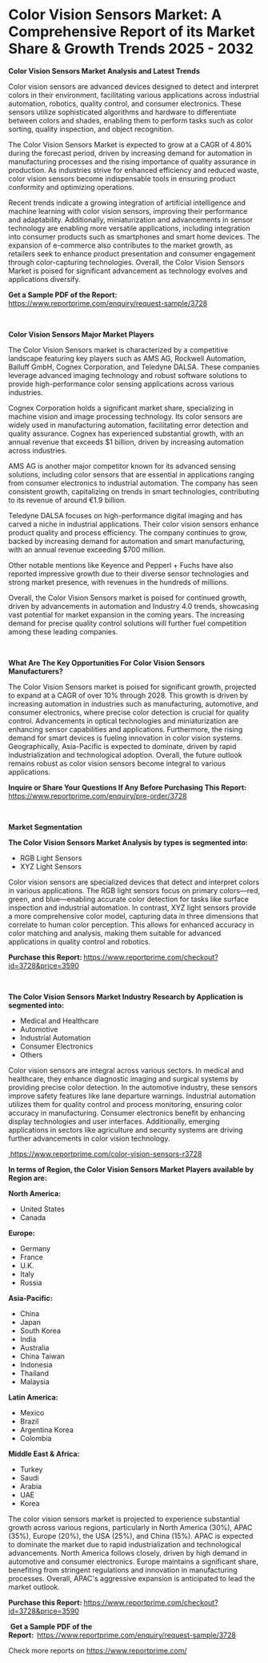 <p><h1>Color Vision Sensors Market: A Comprehensive Report of its Market Share & Growth Trends 2025 - 2032</h1></p><p><strong>Color Vision Sensors Market Analysis and Latest Trends</strong></p>
<p><p>Color vision sensors are advanced devices designed to detect and interpret colors in their environment, facilitating various applications across industrial automation, robotics, quality control, and consumer electronics. These sensors utilize sophisticated algorithms and hardware to differentiate between colors and shades, enabling them to perform tasks such as color sorting, quality inspection, and object recognition.</p><p>The Color Vision Sensors Market is expected to grow at a CAGR of 4.80% during the forecast period, driven by increasing demand for automation in manufacturing processes and the rising importance of quality assurance in production. As industries strive for enhanced efficiency and reduced waste, color vision sensors become indispensable tools in ensuring product conformity and optimizing operations.</p><p>Recent trends indicate a growing integration of artificial intelligence and machine learning with color vision sensors, improving their performance and adaptability. Additionally, miniaturization and advancements in sensor technology are enabling more versatile applications, including integration into consumer products such as smartphones and smart home devices. The expansion of e-commerce also contributes to the market growth, as retailers seek to enhance product presentation and consumer engagement through color-capturing technologies. Overall, the Color Vision Sensors Market is poised for significant advancement as technology evolves and applications diversify.</p></p>
<p><strong>Get a Sample PDF of the Report:&nbsp;</strong> <a href="https://www.reportprime.com/enquiry/request-sample/3728?utm_campaign=2942&utm_medium=2&utm_source=Github&utm_content=ia&utm_term=18032025&utm_id=color-vision-sensors">https://www.reportprime.com/enquiry/request-sample/3728</a></p>
<p>&nbsp;</p>
<p><strong>Color Vision Sensors Major Market Players</strong></p>
<p><p>The Color Vision Sensors market is characterized by a competitive landscape featuring key players such as AMS AG, Rockwell Automation, Balluff GmbH, Cognex Corporation, and Teledyne DALSA. These companies leverage advanced imaging technology and robust software solutions to provide high-performance color sensing applications across various industries.</p><p>Cognex Corporation holds a significant market share, specializing in machine vision and image processing technology. Its color sensors are widely used in manufacturing automation, facilitating error detection and quality assurance. Cognex has experienced substantial growth, with an annual revenue that exceeds $1 billion, driven by increasing automation across industries.</p><p>AMS AG is another major competitor known for its advanced sensing solutions, including color sensors that are essential in applications ranging from consumer electronics to industrial automation. The company has seen consistent growth, capitalizing on trends in smart technologies, contributing to its revenue of around €1.9 billion.</p><p>Teledyne DALSA focuses on high-performance digital imaging and has carved a niche in industrial applications. Their color vision sensors enhance product quality and process efficiency. The company continues to grow, backed by increasing demand for automation and smart manufacturing, with an annual revenue exceeding $700 million.</p><p>Other notable mentions like Keyence and Pepperl + Fuchs have also reported impressive growth due to their diverse sensor technologies and strong market presence, with revenues in the hundreds of millions.</p><p>Overall, the Color Vision Sensors market is poised for continued growth, driven by advancements in automation and Industry 4.0 trends, showcasing vast potential for market expansion in the coming years. The increasing demand for precise quality control solutions will further fuel competition among these leading companies.</p></p>
<p>&nbsp;</p>
<p><strong>What Are The Key Opportunities For Color Vision Sensors Manufacturers?</strong></p>
<p><p>The Color Vision Sensors market is poised for significant growth, projected to expand at a CAGR of over 10% through 2028. This growth is driven by increasing automation in industries such as manufacturing, automotive, and consumer electronics, where precise color detection is crucial for quality control. Advancements in optical technologies and miniaturization are enhancing sensor capabilities and applications. Furthermore, the rising demand for smart devices is fueling innovation in color vision systems. Geographically, Asia-Pacific is expected to dominate, driven by rapid industrialization and technological adoption. Overall, the future outlook remains robust as color vision sensors become integral to various applications.</p></p>
<p><strong>Inquire or Share Your Questions If Any Before Purchasing This Report:</strong> <a href="https://www.reportprime.com/enquiry/pre-order/3728?utm_campaign=2942&utm_medium=2&utm_source=Github&utm_content=ia&utm_term=18032025&utm_id=color-vision-sensors">https://www.reportprime.com/enquiry/pre-order/3728</a></p>
<p>&nbsp;</p>
<p><strong>Market Segmentation</strong></p>
<p><strong>The Color Vision Sensors Market Analysis by types is segmented into:</strong></p>
<p><ul><li>RGB Light Sensors</li><li>XYZ Light Sensors</li></ul></p>
<p><p>Color vision sensors are specialized devices that detect and interpret colors in various applications. The RGB light sensors focus on primary colors—red, green, and blue—enabling accurate color detection for tasks like surface inspection and industrial automation. In contrast, XYZ light sensors provide a more comprehensive color model, capturing data in three dimensions that correlate to human color perception. This allows for enhanced accuracy in color matching and analysis, making them suitable for advanced applications in quality control and robotics.</p></p>
<p><strong>Purchase this Report:&nbsp;</strong><a href="https://www.reportprime.com/checkout?id=3728&price=3590&utm_campaign=2942&utm_medium=2&utm_source=Github&utm_content=ia&utm_term=18032025&utm_id=color-vision-sensors">https://www.reportprime.com/checkout?id=3728&price=3590</a></p>
<p>&nbsp;</p>
<p><strong>The Color Vision Sensors Market Industry Research by Application is segmented into:</strong></p>
<p><ul><li>Medical and Healthcare</li><li>Automotive</li><li>Industrial Automation</li><li>Consumer Electronics</li><li>Others</li></ul></p>
<p><p>Color vision sensors are integral across various sectors. In medical and healthcare, they enhance diagnostic imaging and surgical systems by providing precise color detection. In the automotive industry, these sensors improve safety features like lane departure warnings. Industrial automation utilizes them for quality control and process monitoring, ensuring color accuracy in manufacturing. Consumer electronics benefit by enhancing display technologies and user interfaces. Additionally, emerging applications in sectors like agriculture and security systems are driving further advancements in color vision technology.</p></p>
<p><a href="https://www.reportprime.com/color-vision-sensors-r3728?utm_campaign=2942&utm_medium=2&utm_source=Github&utm_content=ia&utm_term=18032025&utm_id=color-vision-sensors">&nbsp;https://www.reportprime.com/color-vision-sensors-r3728</a></p>
<p><strong>In terms of Region, the Color Vision Sensors Market Players available by Region are:</strong></p>
<p>
    <p> <strong> North America: </strong>
        <ul>
            <li>United States</li>
            <li>Canada</li>
        </ul>
        </p> 
    <p> <strong> Europe: </strong>
        <ul>
            <li>Germany</li>
            <li>France</li>
            <li>U.K.</li>
            <li>Italy</li>
            <li>Russia</li>
        </ul>
        </p> 
    <p> <strong> Asia-Pacific: </strong>
        <ul>
            <li>China</li>
            <li>Japan</li>
            <li>South Korea</li>
            <li>India</li>
            <li>Australia</li>
            <li>China Taiwan</li>
            <li>Indonesia</li>
            <li>Thailand</li>
            <li>Malaysia</li>
        </ul>
        </p> 
    <p> <strong> Latin America: </strong>
        <ul>
            <li>Mexico</li>
            <li>Brazil</li>
            <li>Argentina Korea</li>
            <li>Colombia</li>
        </ul>
        </p> 
    <p> <strong> Middle East & Africa: </strong>
        <ul>
            <li>Turkey</li>
            <li>Saudi</li>
            <li>Arabia</li>
            <li>UAE</li>
            <li>Korea</li>
        </ul>
    </p>
    </p>
<p><p>The color vision sensors market is projected to experience substantial growth across various regions, particularly in North America (30%), APAC (35%), Europe (20%), the USA (25%), and China (15%). APAC is expected to dominate the market due to rapid industrialization and technological advancements. North America follows closely, driven by high demand in automotive and consumer electronics. Europe maintains a significant share, benefiting from stringent regulations and innovation in manufacturing processes. Overall, APAC's aggressive expansion is anticipated to lead the market outlook.</p></p>
<p><strong>Purchase this Report: </strong><a href="https://www.reportprime.com/checkout?id=3728&price=3590&utm_campaign=2942&utm_medium=2&utm_source=Github&utm_content=ia&utm_term=18032025&utm_id=color-vision-sensors">https://www.reportprime.com/checkout?id=3728&price=3590</a></p>
<p>&nbsp;<strong>Get a Sample PDF of the Report:&nbsp;&nbsp;</strong><a href="https://www.reportprime.com/enquiry/request-sample/3728?utm_campaign=2942&utm_medium=2&utm_source=Github&utm_content=ia&utm_term=18032025&utm_id=color-vision-sensors">https://www.reportprime.com/enquiry/request-sample/3728</a></p>
<p><strong></strong></p>
<p>Check more reports on <a href="https://www.reportprime.com/?utm_campaign=2942&utm_medium=2&utm_source=Github&utm_content=ia&utm_term=18032025&utm_id=color-vision-sensors">https://www.reportprime.com/</a></p>